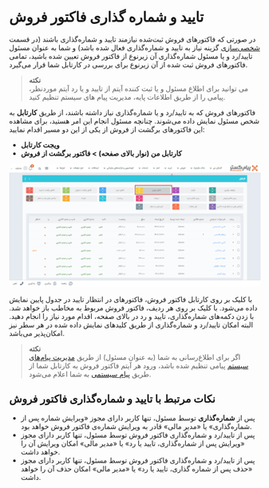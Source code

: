 # تایید و شماره گذاری فاکتور فروش
در صورتی که فاکتورهای فروش ثبت‌شده نیازمند تایید و شماره‌گذاری باشند (در قسمت [شخصی‌سازی](https://github.com/1stco/PayamGostarDocs/tree/master/Help/Settings/Personalization-crm/Factor-management/Factor-management.md) گزینه نیاز به تایید و شماره‌گذاری فعال شده باشد) و شما به عنوان مسئول تایید/رد و یا مسئول شماره‌گذاری آن زیرنوع از فاکتور فروش تعیین شده باشید، تمامی فاکتورهای فروش ثبت شده از آن زیرنوع برای بررسی در کارتابل شما قرار می‌گیرد.<br>

> **نکته**<br>
می توانید برای اطلاع مسئول و یا ثبت کننده آیتم از تایید و یا رد آیتم موردنظر، پیامی را از طریق اطلاعات پایه، مدیریت پیام های سیستم تنظیم کنید.

فاکتورهای فروش  که به تایید/رد و یا شماره‌گذاری نیاز داشته باشند، از طریق **کارتابل** به شخص مسئول نمایش داده می‌شوند. چنانچه مسئول انجام این امر هستید، برای مشاهده این فاکتورهای برگشت از فروش از یکی از این دو مسیر اقدام نمایید:
- **ویجت کارتابل**
- **کارتابل من (نوار بالای صفحه) > فاکتور برگشت از فروش<br>**

 ![کارتابل تایید و شماره‌گذاری فاکتورهای برگشت از فروش ](./Images/Sales-invoice-confirmation.png)
 
 با  کلیک بر روی کارتابل فاکتور فروش، فاکتورهای در انتظار تایید در جدول پایین  نمایش داده می‌شود. با کلیک بر روی هر ردیف، فاکتور فروش مربوط به مخاطب باز خواهد شد. با زدن دکمه‌های شماره‌گذاری، تایید و رد در بالای صفحه، اقدام مورد نیاز را انجام دهید. البته امکان تایید/رد و شماره‌‌گذاری از طریق کلیدهای نمایش داده شده در هر سطر نیز امکان‌پذیر می‌باشد.
 
> **نکته**<br>
> اگر برای اطلاع‌رسانی به شما (به عنوان مسئول) از طریق [ مدیریت پیام‌های سیستم](https://github.com/1stco/PayamGostarDocs/blob/master/Help/Basic-Information/Manage-system-messages/Manage-system-messages.md) پیامی تنظیم شده باشد، ورود هر آیتم فاکتور فروش به کارتابل شما از طریق [پیام سیستمی](https://github.com/1stco/PayamGostarDocs/blob/master/Help/home/NotificationManagement2.6.0.md) به شما اعلام می‌شود.<br>

## نکات مرتبط با تایید و شماره‌گذاری فاکتور فروش
- پس از **شماره‌گذاری** توسط مسئول، تنها کاربر دارای مجوز «ویرایش شماره پس از شماره‌گذاری» یا «مدیر مالی» قادر به ویرایش شماره‌ی فاکتور فروش خواهد بود.
- پس از تایید/رد و شماره‌گذاری فاکتور فروش توسط مسئول، تنها کاربر دارای مجوز «ویرایش پس از شماره‌گذاری، تایید یا رد» یا «مدیر مالی» امکان ویرایش آن را خواهد داشت.
- پس از تایید/رد و شماره‌گذاری فاکتور فروش توسط مسئول، تنها کاربر دارای مجوز «حذف پس از شماره گذاری، تایید یا رد» یا «مدیر مالی» امکان حذف آن را خواهد داشت.
